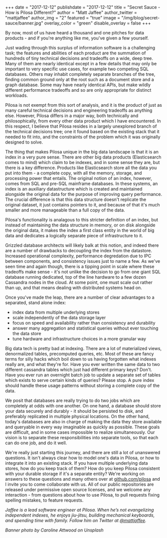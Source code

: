 +++
date = "2017-12-12"
publishdate = "2017-12-12"
title = "Secret Sauce - How is Pilosa Different?"
author = "Matt Jaffee"
author_twitter = "mattjaffee"
author_img = "2"
featured = "true"
image = "/img/blog/secret-sauce/banner.jpg"
overlay_color = "green"
disable_overlay = false
+++

By now, most of us have heard a thousand and one pitches for data products - and
if you're anything like me, you've given a few yourself. 

<!--more--> 

Just wading through this surplus of information software is a challenging task;
the features and abilities of each product are the summation of hundreds of tiny
technical decisions and tradeoffs on a wide, deep tree. Many of them are nearly
identical except in a few details that may only be important to very specific
use cases, for example two competing SQL databases. Others may inhabit
completely separate branches of the tree, finding common ground only at the root
such as a document store and a graph database. Some may have nearly identical
APIs, but make wildly different performance tradeoffs and so are only
appropriate for distinct workloads.

Pilosa is not exempt from this sort of analysis, and it is the product of just
as many careful technical decisions and engineering tradeoffs as anything else.
However, Pilosa differs in a major way, both technically and philosophically,
from every other data product which I have encountered. In this respect, I
believe that Pilosa resides in a largely unexplored branch of the technical
decisions tree; one it found based on the existing stack that it needed to fit
into, and the constraints of the problem which it was originally designed to
solve.

The thing that makes Pilosa unique in the big data landscape is that it is an
index in a very pure sense. There are other big data products (Elasticsearch
comes to mind) which claim to be indexes, and in some sense they are, but there
is a key difference. Products like Elasticsearch store all the data you put into
them - a complete copy, with all the memory, storage, and processing power that
entails. The original notion of an index, however, comes from SQL and pre-SQL
mainframe databases. In these systems, an index is an auxiliary datastructure
which is created and maintained alongside the original data for the purpose of
improving query performance. The crucial difference is that this data structure
doesn't replicate the original dataset, it just contains pointers to it, and
because of that it's much smaller and more manageable than a full copy of the
data.

Pilosa's functionality is analagous to this stricter definition of an index, but
instead of maintaining the data structure in memory, or on disk alongside the
original data, it makes the index a first class entity in the world of big data
and dedicates a logically separate piece of infrastructure to it.

Grizzled database architects will likely balk at this notion, and indeed there
are a number of drawbacks to decoupling the index from the datastore. Increased
operational complexity, performance degredation due to IPC between components,
and consistency issues just to name a few. As we've seen time and again though,
there is a tipping point in scale where these tradeoffs make sense - it's not
unlike the decision to go from one giant SQL database running dedicated, top of
the line hardware to a few dozen Cassandra nodes in the cloud. At some point,
one must scale out rather than up, and that means dealing with distributed
systems head on.

Once you've made the leap, there are a number of clear advantages to a separated,
stand alone index:

- index data from multiple underlying stores
- scale independently of the data storage layer
- focus on speed and availability rather than consistency and durability
- answer many aggregation and statistical queries without ever touching the data store
- tune hardware and infrastructure choices in a more granular way

Big data tech is pretty bad at indexing. There are a lot of materialized views,
denormalized tables, precomputed queries, etc. Most of these are fancy terms for
silly hacks which boil down to us having forgotten what indexes really are, and
what they're for. Have you ever written the same data to two different cassandra
tables which just had different primary keys? Don't. Have you ever run an
overnight batch job to update a separate set of tables which exists to serve
certain kinds of queries? Please stop. A pure index should handle these usage
patterns without storing a complete copy of the data.

We posit that databases are really trying to do two jobs which are completely at
odds with one another. On one hand, a database should store your data securely
and durably - it should be persisted to disk, and preferably replicated in
multiple physical locations. On the other hand, today's databases are also in
charge of making the data they store available and queryable in every way
imaginable as quickly as possible. These goals are difficult, and in some cases
impossible to realize simultaneously. Our vision is to separate these
responsibilities into separate tools, so that each can do one job, and do it
well.

We're really just starting this journey, and there are still a lot of unanswered
questions. It isn't always clear how to model one's data in Pilosa, or how to
integrate it into an existing stack. If you have multiple underlying data
stores, how do you keep track of them? How do you keep Pilosa consistent with
your durable storage if it's a separate entity? We're working on answers to
these questions and many others over at
[github.com/pilosa](https://github.com/pilosa) and I invite you to come
collaborate with us. All of our public repositories are released under
permissive open source licenses, and we welcome any interaction - from questions
about how to use Pilosa, to pull requests fixing spelling mistakes, to feature
requests.

_Jaffee is a lead software engineer at Pilosa. When he’s not evangelizing independent indexes, he enjoys jiu-jitsu, building mechanical keyboards, and spending time with family. Follow him on Twitter at [@mattjaffee](https://twitter.com/mattjaffee?lang=en)._

_Banner photo by Caroline Attwood on Unsplash_

